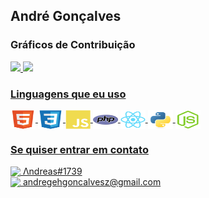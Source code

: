 ## André Gonçalves

### Gráficos de Contribuição
 <div>
  <a href="https://github.com/iAndreas">
  <img height="180em" src="https://github-readme-stats.vercel.app/api?username=iAndreas&show_icons=true&theme=midnight-purple&include_all_commits=true&count_private=true"/>
  <img height="180em" src="https://github-readme-stats.vercel.app/api/top-langs/?username=iAndreas&layout=compact&langs_count=7&theme=midnight-purple"/>
</div>
  
### Linguagens que eu uso
<div style="display: inline_block">
  <img align="center" alt="HTML" height="30" width="40" src="https://raw.githubusercontent.com/devicons/devicon/master/icons/html5/html5-original.svg">
  <img align="center" alt="CSS" height="30" width="40" src="https://raw.githubusercontent.com/devicons/devicon/master/icons/css3/css3-original.svg">
  <img align="center" alt="JS" height="30" width="40" src="https://raw.githubusercontent.com/devicons/devicon/master/icons/javascript/javascript-plain.svg">
 <img align="center" alt="React" height="30" width="40" src="https://raw.githubusercontent.com/devicons/devicon/master/icons/php/php-original.svg">
  <img align="center" alt="React" height="30" width="40" src="https://raw.githubusercontent.com/devicons/devicon/master/icons/react/react-original.svg">
  <img align="center" alt="Python" height="30" width="40" src="https://raw.githubusercontent.com/devicons/devicon/master/icons/python/python-original.svg">
  <img align="center" alt="NodeJS" height="30" width="40" src="https://raw.githubusercontent.com/devicons/devicon/master/icons/nodejs/nodejs-original.svg">
 </div>
  
### Se quiser entrar em contato
 
<div> 
  <img src="https://img.icons8.com/color/48/000000/discord-new-logo.png" width="25" valign="bottom"/> Λndreas#1739 <br/>
  <img src="https://img.icons8.com/color-glass/48/000000/gmail.png" width="25" valign="bottom"/> andregehgoncalvesz@gmail.com
</div>

